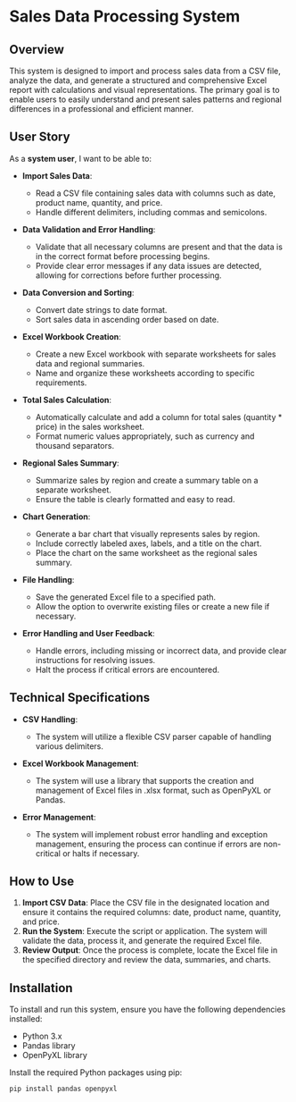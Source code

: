 # Sales Data Processing System

## Overview

This system is designed to import and process sales data from a CSV file, analyze the data, and generate a structured and comprehensive Excel report with calculations and visual representations. The primary goal is to enable users to easily understand and present sales patterns and regional differences in a professional and efficient manner.

## User Story

As a **system user**, I want to be able to:

- **Import Sales Data**: 
  - Read a CSV file containing sales data with columns such as date, product name, quantity, and price.
  - Handle different delimiters, including commas and semicolons.

- **Data Validation and Error Handling**: 
  - Validate that all necessary columns are present and that the data is in the correct format before processing begins.
  - Provide clear error messages if any data issues are detected, allowing for corrections before further processing.

- **Data Conversion and Sorting**: 
  - Convert date strings to date format.
  - Sort sales data in ascending order based on date.

- **Excel Workbook Creation**: 
  - Create a new Excel workbook with separate worksheets for sales data and regional summaries.
  - Name and organize these worksheets according to specific requirements.

- **Total Sales Calculation**: 
  - Automatically calculate and add a column for total sales (quantity * price) in the sales worksheet.
  - Format numeric values appropriately, such as currency and thousand separators.

- **Regional Sales Summary**: 
  - Summarize sales by region and create a summary table on a separate worksheet.
  - Ensure the table is clearly formatted and easy to read.

- **Chart Generation**: 
  - Generate a bar chart that visually represents sales by region.
  - Include correctly labeled axes, labels, and a title on the chart.
  - Place the chart on the same worksheet as the regional sales summary.

- **File Handling**: 
  - Save the generated Excel file to a specified path.
  - Allow the option to overwrite existing files or create a new file if necessary.

- **Error Handling and User Feedback**: 
  - Handle errors, including missing or incorrect data, and provide clear instructions for resolving issues.
  - Halt the process if critical errors are encountered.

## Technical Specifications

- **CSV Handling**: 
  - The system will utilize a flexible CSV parser capable of handling various delimiters.

- **Excel Workbook Management**: 
  - The system will use a library that supports the creation and management of Excel files in .xlsx format, such as OpenPyXL or Pandas.

- **Error Management**: 
  - The system will implement robust error handling and exception management, ensuring the process can continue if errors are non-critical or halts if necessary.

## How to Use

1. **Import CSV Data**: Place the CSV file in the designated location and ensure it contains the required columns: date, product name, quantity, and price.
2. **Run the System**: Execute the script or application. The system will validate the data, process it, and generate the required Excel file.
3. **Review Output**: Once the process is complete, locate the Excel file in the specified directory and review the data, summaries, and charts.

## Installation

To install and run this system, ensure you have the following dependencies installed:

- Python 3.x
- Pandas library
- OpenPyXL library

Install the required Python packages using pip:

```bash
pip install pandas openpyxl

